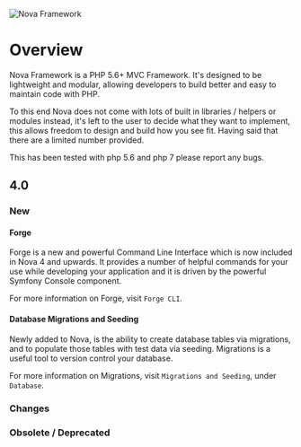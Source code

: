 ![Nova Framework](http://novaframework.com/app/templates/publicthemes/nova/images/nova.png)

# Overview
Nova Framework is a PHP 5.6+ MVC Framework. It's designed to be lightweight and modular, allowing developers to build better and easy to maintain code with PHP.

To this end Nova does not come with lots of built in libraries / helpers or modules instead, it's left to the user to decide what they want to implement, this allows freedom to design and build how you see fit. Having said that there are a limited number provided.

This has been tested with php 5.6 and php 7 please report any bugs.

## 4.0

### New

#### Forge
Forge is a new and powerful Command Line Interface which is now included in Nova 4 and upwards. It provides a number of helpful commands for your use while developing your application and it is driven by the powerful Symfony Console component.

For more information on Forge, visit `Forge CLI`.

#### Database Migrations and Seeding
Newly added to Nova, is the ability to create database tables via migrations, and to populate those tables with test data via seeding. Migrations is a useful tool to version control your database.

For more information on Migrations, visit `Migrations and Seeding`, under `Database`.

### Changes


### Obsolete / Deprecated